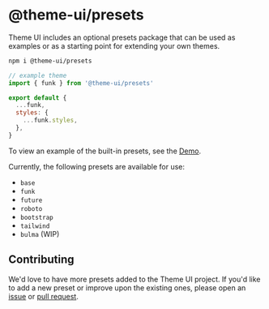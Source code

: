 # @theme-ui/presets

Theme UI includes an optional presets package that can be used as examples or as a starting point for extending your own themes.

```sh
npm i @theme-ui/presets
```

```jsx
// example theme
import { funk } from '@theme-ui/presets'

export default {
  ...funk,
  styles: {
    ...funk.styles,
  },
}
```

To view an example of the built-in presets, see the [Demo][].

[demo]: https://theme-ui.com/demo

Currently, the following presets are available for use:

- `base`
- `funk`
- `future`
- `roboto`
- `bootstrap`
- `tailwind`
- `bulma` (WIP)

## Contributing

We'd love to have more presets added to the Theme UI project.
If you'd like to add a new preset or improve upon the existing ones, please open an [issue][] or [pull request][].

[issue]: https://github.com/system-ui/theme-ui/issues
[pull request]: https://github.com/system-ui/theme-ui/pulls
